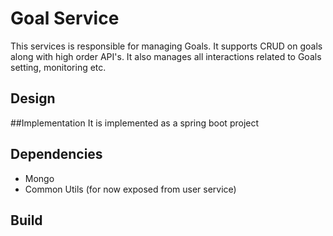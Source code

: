 # Goal Service
This services is responsible for managing Goals. It supports CRUD on goals along with
high order API's. It also manages all interactions related to Goals setting, monitoring etc.

## Design

##Implementation
It is implemented as a spring boot project 

## Dependencies

* Mongo
* Common Utils (for now exposed from user service)

## Build

